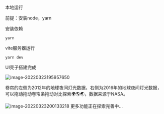 本地运行

前提：安装node，yarn

安装依赖

```
yarn
```

vite服务器运行

```
yarn dev
```

UI壳子搭建完成

![image-20220323195957650](https://gitee.com/dan_but/image2/raw/master/img/image-20220323195957650.png)

卷帘的左侧为2012年的地球夜间灯光数据，右侧为2016年的地球夜间灯光数据，可以拖动拖动卷帘条拖动对比探索🌍🌎🌏，数据来源于NASA。

![image-20220323200133218](https://gitee.com/dan_but/image2/raw/master/img/image-20220323200133218.png)
更多功能正在探索完善中...


